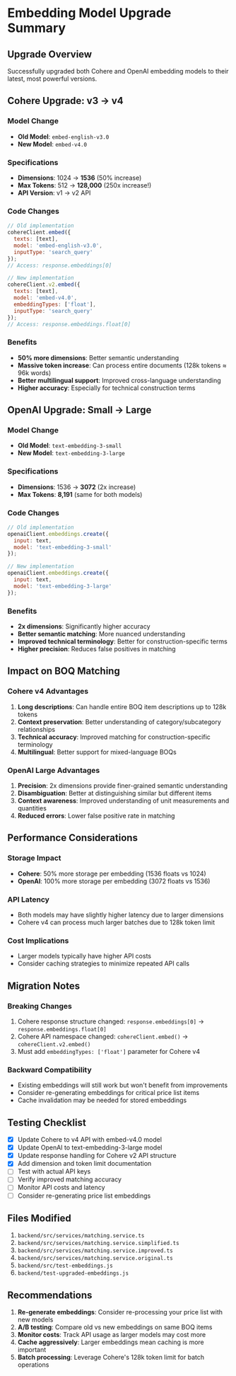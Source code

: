 # Embedding Model Upgrade Summary

## Upgrade Overview
Successfully upgraded both Cohere and OpenAI embedding models to their latest, most powerful versions.

## Cohere Upgrade: v3 → v4

### Model Change
- **Old Model**: `embed-english-v3.0`
- **New Model**: `embed-v4.0`

### Specifications
- **Dimensions**: 1024 → **1536** (50% increase)
- **Max Tokens**: 512 → **128,000** (250x increase!)
- **API Version**: v1 → v2 API

### Code Changes
```javascript
// Old implementation
cohereClient.embed({
  texts: [text],
  model: 'embed-english-v3.0',
  inputType: 'search_query'
});
// Access: response.embeddings[0]

// New implementation
cohereClient.v2.embed({
  texts: [text],
  model: 'embed-v4.0',
  embeddingTypes: ['float'],
  inputType: 'search_query'
});
// Access: response.embeddings.float[0]
```

### Benefits
- **50% more dimensions**: Better semantic understanding
- **Massive token increase**: Can process entire documents (128k tokens ≈ 96k words)
- **Better multilingual support**: Improved cross-language understanding
- **Higher accuracy**: Especially for technical construction terms

## OpenAI Upgrade: Small → Large

### Model Change
- **Old Model**: `text-embedding-3-small`
- **New Model**: `text-embedding-3-large`

### Specifications
- **Dimensions**: 1536 → **3072** (2x increase)
- **Max Tokens**: **8,191** (same for both models)

### Code Changes
```javascript
// Old implementation
openaiClient.embeddings.create({
  input: text,
  model: 'text-embedding-3-small'
});

// New implementation
openaiClient.embeddings.create({
  input: text,
  model: 'text-embedding-3-large'
});
```

### Benefits
- **2x dimensions**: Significantly higher accuracy
- **Better semantic matching**: More nuanced understanding
- **Improved technical terminology**: Better for construction-specific terms
- **Higher precision**: Reduces false positives in matching

## Impact on BOQ Matching

### Cohere v4 Advantages
1. **Long descriptions**: Can handle entire BOQ item descriptions up to 128k tokens
2. **Context preservation**: Better understanding of category/subcategory relationships
3. **Technical accuracy**: Improved matching for construction-specific terminology
4. **Multilingual**: Better support for mixed-language BOQs

### OpenAI Large Advantages
1. **Precision**: 2x dimensions provide finer-grained semantic understanding
2. **Disambiguation**: Better at distinguishing similar but different items
3. **Context awareness**: Improved understanding of unit measurements and quantities
4. **Reduced errors**: Lower false positive rate in matching

## Performance Considerations

### Storage Impact
- **Cohere**: 50% more storage per embedding (1536 floats vs 1024)
- **OpenAI**: 100% more storage per embedding (3072 floats vs 1536)

### API Latency
- Both models may have slightly higher latency due to larger dimensions
- Cohere v4 can process much larger batches due to 128k token limit

### Cost Implications
- Larger models typically have higher API costs
- Consider caching strategies to minimize repeated API calls

## Migration Notes

### Breaking Changes
1. Cohere response structure changed: `response.embeddings[0]` → `response.embeddings.float[0]`
2. Cohere API namespace changed: `cohereClient.embed()` → `cohereClient.v2.embed()`
3. Must add `embeddingTypes: ['float']` parameter for Cohere v4

### Backward Compatibility
- Existing embeddings will still work but won't benefit from improvements
- Consider re-generating embeddings for critical price list items
- Cache invalidation may be needed for stored embeddings

## Testing Checklist
- [x] Update Cohere to v4 API with embed-v4.0 model
- [x] Update OpenAI to text-embedding-3-large model
- [x] Update response handling for Cohere v2 API structure
- [x] Add dimension and token limit documentation
- [ ] Test with actual API keys
- [ ] Verify improved matching accuracy
- [ ] Monitor API costs and latency
- [ ] Consider re-generating price list embeddings

## Files Modified
1. `backend/src/services/matching.service.ts`
2. `backend/src/services/matching.service.simplified.ts`
3. `backend/src/services/matching.service.improved.ts`
4. `backend/src/services/matching.service.original.ts`
5. `backend/src/test-embeddings.js`
6. `backend/test-upgraded-embeddings.js`

## Recommendations
1. **Re-generate embeddings**: Consider re-processing your price list with new models
2. **A/B testing**: Compare old vs new embeddings on same BOQ items
3. **Monitor costs**: Track API usage as larger models may cost more
4. **Cache aggressively**: Larger embeddings mean caching is more important
5. **Batch processing**: Leverage Cohere's 128k token limit for batch operations
